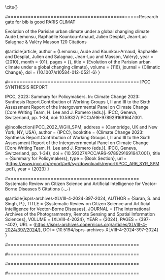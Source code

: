 \cite{}

#==============================================Researchgate for bib is good
PARIS CLIMAT

Evolution of the Parisian urban climate under a global changing climate
Aude Lemonsu, Raphaëlle Kounkou-Arnaud, Julien Desplat, Jean-Luc Salagnac & Valéry Masson 
120 Citations

@article{article,
author = {Lemonsu, Aude and Kounkou-Arnaud, Raphaëlle and Desplat, Julien and Salagnac, Jean-Luc and Masson, Valéry},
year = {2010},
month = {01},
pages = {},
title = {Evolution of the Parisian urban climate under a global changing climate},
volume = {116},
journal = {Climatic Change},
doi = {10.1007/s10584-012-0521-6}
}

#==============================================
IPCC SYNTHESIS REPORT

IPCC, 2023: Summary for Policymakers. 
In: Climate Change 2023: Synthesis Report.Contribution of Working Groups I, II and III to the Sixth Assessment Report of the Intergovernmental Panel on Climate Change [Core Writing Team, H. Lee and J. Romero (eds.)]. IPCC, Geneva, Switzerland, pp. 1-34, doi: 10.59327/IPCC/AR6-9789291691647.001.

@incollection{IPCC_2022_WGIII_SPM,
    address = {Cambridge, UK and New York, NY, USA},
    author = {IPCC},
    booktitle = {Climate Change 2023: Synthesis Report.Contribution of Working Groups I, II and III to the Sixth Assessment Report of the Intergovernmental Panel on Climate Change [Core Writing Team, H. Lee and J. Romero (eds.)]. IPCC, Geneva, Switzerland, pp. 1-34},
    doi = {10.59327/IPCC/AR6-9789291691647.001},
    title = {Summary for Policymakers},
    type = {Book Section},
    url = {https://www.ipcc.ch/report/ar6/syr/downloads/report/IPCC_AR6_SYR_SPM.pdf},
    year = {2023}
}

#==============================================
Systematic Review on Citizen Science and Artificial Intelligence for Vector-Borne Diseases
5 Citations (-_-)

@article{isprs-archives-XLVIII-4-2024-397-2024,
AUTHOR = {Saran, S. and Singh, P.},
TITLE = {Systematic Review on Citizen Science and Artificial Intelligence for Vector-Borne Diseases},
JOURNAL = {The International Archives of the Photogrammetry, Remote Sensing and Spatial Information Sciences},
VOLUME = {XLVIII-4-2024},
YEAR = {2024},
PAGES = {397--402},
URL = {https://isprs-archives.copernicus.org/articles/XLVIII-4-2024/397/2024/},
DOI = {10.5194/isprs-archives-XLVIII-4-2024-397-2024}
}

#==============================================

#==============================================


#==============================================


#==============================================